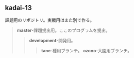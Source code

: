 ## kadai-13
課題用のリポジトリ。実戦用はまた別で作る。
>**master**-課題提出用。ここのプログラムを提出。  
>>**development**-開発用。
>>>**tane**-種用ブランチ。
>>>**ozono**-大園用ブランチ。
